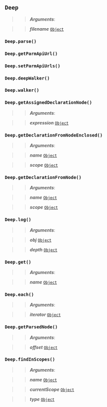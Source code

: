 
## ```Deep``` 




>> ***Arguments***:

>> ***filename*** [```Object```](https://developer.mozilla.org/de/docs/Web/JavaScript/Reference/Global_Objects/Object)

  




### ```Deep.parse()```


### ```Deep.getParmApiUrl()```


### ```Deep.setParmApiUrls()```


### ```Deep.deepWalker()```


### ```Deep.walker()```


### ```Deep.getAssignedDeclarationNode()```

>> ***Arguments***:

>> ***expression*** [```Object```](https://developer.mozilla.org/de/docs/Web/JavaScript/Reference/Global_Objects/Object)



### ```Deep.getDeclarationFromNodeEnclosed()```

>> ***Arguments***:

>> ***name*** [```Object```](https://developer.mozilla.org/de/docs/Web/JavaScript/Reference/Global_Objects/Object)

>> ***scope*** [```Object```](https://developer.mozilla.org/de/docs/Web/JavaScript/Reference/Global_Objects/Object)



### ```Deep.getDeclarationFromNode()```

>> ***Arguments***:

>> ***name*** [```Object```](https://developer.mozilla.org/de/docs/Web/JavaScript/Reference/Global_Objects/Object)

>> ***scope*** [```Object```](https://developer.mozilla.org/de/docs/Web/JavaScript/Reference/Global_Objects/Object)



### ```Deep.log()```

>> ***Arguments***:

>> ***obj*** [```Object```](https://developer.mozilla.org/de/docs/Web/JavaScript/Reference/Global_Objects/Object)

>> ***depth*** [```Object```](https://developer.mozilla.org/de/docs/Web/JavaScript/Reference/Global_Objects/Object)



### ```Deep.get()```

>> ***Arguments***:

>> ***name*** [```Object```](https://developer.mozilla.org/de/docs/Web/JavaScript/Reference/Global_Objects/Object)



### ```Deep.each()```

>> ***Arguments***:

>> ***iterator*** [```Object```](https://developer.mozilla.org/de/docs/Web/JavaScript/Reference/Global_Objects/Object)



### ```Deep.getParsedNode()```

>> ***Arguments***:

>> ***offset*** [```Object```](https://developer.mozilla.org/de/docs/Web/JavaScript/Reference/Global_Objects/Object)



### ```Deep.findInScopes()```

>> ***Arguments***:

>> ***name*** [```Object```](https://developer.mozilla.org/de/docs/Web/JavaScript/Reference/Global_Objects/Object)

>> ***currentScope*** [```Object```](https://developer.mozilla.org/de/docs/Web/JavaScript/Reference/Global_Objects/Object)

>> ***type*** [```Object```](https://developer.mozilla.org/de/docs/Web/JavaScript/Reference/Global_Objects/Object)




